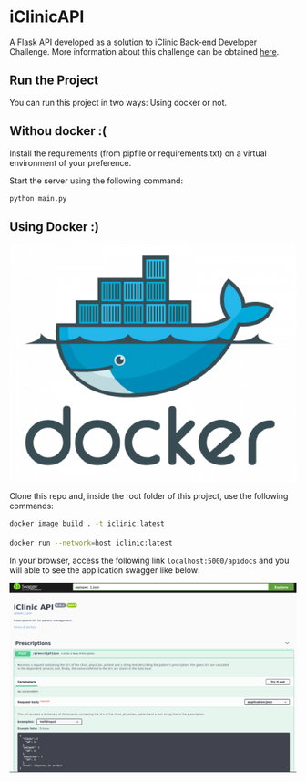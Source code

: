 # iClinicAPI
A Flask API developed as a solution to iClinic Back-end Developer Challenge. More information about this challenge can be obtained [here](https://github.com/iclinic/iclinic-python-challenge).

## Run the Project

You can run this project in two ways: Using docker or not.

## Withou docker :(

Install the requirements (from pipfile or requirements.txt) on a virtual environment of your preference.

Start the server using the following command:

```bash
python main.py
```

## Using Docker :)

![](docs/images/docker-logo.png)

Clone this repo and, inside the root folder of this project, use the following commands:

```bash
docker image build . -t iclinic:latest

docker run --network=host iclinic:latest
```

In your browser, access the following link ```localhost:5000/apidocs``` and you will able to see the application swagger like below:

![](docs/images/swagger.png)